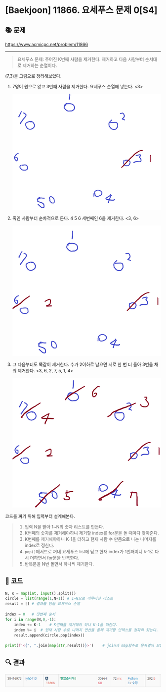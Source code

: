 # [Baekjoon] 11866. 요세푸스 문제 0[S4]

## 📚 문제

https://www.acmicpc.net/problem/11866

---

> 요세푸스 문제: 주어진 K번째 사람을 제거한다. 제거하고 다음 사람부터 순서대로 제거하는 순열이다.

(7,3)을 그림으로 정리해보았다.

1. 7명이 원으로 앉고 3번째 사람을 제거한다. 요세푸스 순열에 넣는다. <3>

   ![image-20220201150751361](S4_11866.assets/image-20220201150751361.png)

2. 죽인 사람부터 순차적으로 돈다. 4 5 6 세번째인 6을 제거한다. <3, 6>

   ![image-20220201150946461](S4_11866.assets/image-20220201150946461.png)

3. 그 다음부터도 똑같이 제거한다. 수가 2이하로 남으면 서로 한 번 더 돌아 3번을 채워 제거한다. <3, 6, 2, 7, 5, 1, 4>

   ![image-20220201151143571](S4_11866.assets/image-20220201151143571.png)

코드를 짜기 위해 입력부터 설계해본다.

>1. 입력 N을 받아 1~N의 숫자 리스트를 만든다.
>2. K번째의 숫자를 제거해야하니 제거할 index를 for문을 돌 때마다 찾아준다.
>3. K번째를 제거해야하니 K-1을 더하고 현재 사람 수 만큼으로 나눈 나머지를 index로 정한다.
>4. `pop()`메서드로 꺼내 요세푸스 list에 담고 현재 index가 1번째이니 k-1로 다시 더하면서 for문을 반복한다.
>5. 반복문을 N번 돌면서 하나씩 제거한다.

## 📒 코드

```python
N, K = map(int, input().split())
circle = list(range(1,N+1)) # 1~N으로 이루어진 리스트
result = [] # 결과를 담을 요세푸스 순열

index = 0   # 첫번째 순서
for i in range(N,0,-1):
    index += K-1    # K번째를 제거해야 하니 K-1을 더한다.
    index %= i  # 현재 사람 수로 나머지 연산을 통해 제거할 인덱스를 정확히 찾는다.
    result.append(circle.pop(index))

print(f'<{", ".join(map(str,result))}>')    # join과 map함수로 문자열의 모양을 원하는 출력 형태로 바꾼다.
```

## 🔍 결과

![image-20220201154520325](S4_11866.assets/image-20220201154520325.png)

